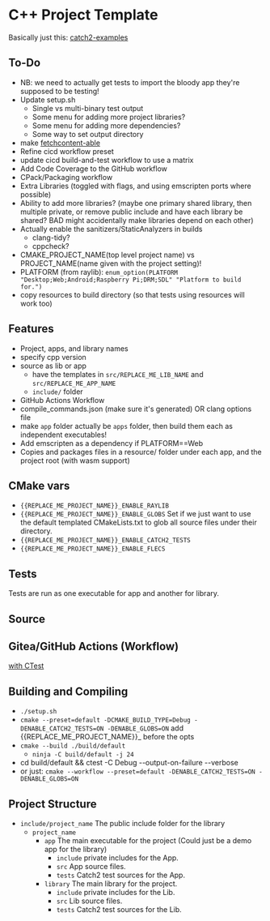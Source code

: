 # C++ Project Template

Basically just this: [catch2-examples](https://github.com/Toxe/catch2-examples)

## To-Do

- NB: we need to actually get tests to import the bloody app they're supposed to be testing!
- Update setup.sh
  - Single vs multi-binary test output
  - Some menu for adding more project libraries?
  - Some menu for adding more dependencies?
  - Some way to set output directory
- make [fetchcontent-able](https://www.foonathan.net/2022/06/cmake-fetchcontent/)
- Refine cicd workflow preset
- update cicd build-and-test workflow to use a matrix
- Add Code Coverage to the GitHub workflow
- CPack/Packaging workflow
- Extra Libraries (toggled with flags, and using emscripten ports where possible)
- Ability to add more libraries? (maybe one primary shared library,
  then multiple private, or remove public include and have each library be shared?
  BAD might accidentally make libraries depend on each other)
- Actually enable the sanitizers/StaticAnalyzers in builds
  - clang-tidy?
  - cppcheck?
- CMAKE_PROJECT_NAME(top level project name) vs PROJECT_NAME(name given with the project setting)!
- PLATFORM (from raylib): `enum_option(PLATFORM "Desktop;Web;Android;Raspberry Pi;DRM;SDL" "Platform to build for.")`
- copy resources to build directory (so that tests using resources will work too)

## Features

- Project, apps, and library names
- specify cpp version
- source as lib or app
  - have the templates in `src/REPLACE_ME_LIB_NAME` and `src/REPLACE_ME_APP_NAME`
  - `include/` folder
- GitHub Actions Workflow
- compile_commands.json (make sure it's generated) OR clang options file
- make `app` folder actually be `apps` folder, then build them each as independent executables!
- Add emscripten as a dependency if PLATFORM==Web
- Copies and packages files in a resource/ folder under each app, and the project root (with wasm support)

## CMake vars

- `{{REPLACE_ME_PROJECT_NAME}}_ENABLE_RAYLIB`
- `{{REPLACE_ME_PROJECT_NAME}}_ENABLE_GLOBS`
  Set if we just want to use the default templated CMakeLists.txt to glob all source files under their directory.
- `{{REPLACE_ME_PROJECT_NAME}}_ENABLE_CATCH2_TESTS`
- `{{REPLACE_ME_PROJECT_NAME}}_ENABLE_FLECS`

## Tests

Tests are run as one executable for app and another for library.

<!--TODO: make them separate executables? https://github.com/Toxe/catch2-examples/blob/master/src/catch2v3/multiple_test_files/CMakeLists.txt but with that glob?-->

## Source

## Gitea/GitHub Actions (Workflow)

[with CTest](https://github.com/ENCCS/catch2-demo/blob/main/.github/workflows/test.yml)

## Building and Compiling

- `./setup.sh`
- `cmake --preset=default -DCMAKE_BUILD_TYPE=Debug -DENABLE_CATCH2_TESTS=ON -DENABLE_GLOBS=ON`
  add {{REPLACE_ME_PROJECT_NAME}}\_ before the opts
- `cmake --build ./build/default`
  - `ninja -C build/default -j 24`
- cd build/default && ctest -C Debug --output-on-failure --verbose
- or just: `cmake --workflow --preset=default -DENABLE_CATCH2_TESTS=ON -DENABLE_GLOBS=ON`

## Project Structure

- `include/project_name`
  The public include folder for the library
  - `project_name`
    - `app`
      The main executable for the project (Could just be a demo app for the library)
      - `include`
        private includes for the App.
      - `src`
        App source files.
      - `tests`
        Catch2 test sources for the App.
    - `library`
      The main library for the project.
      - `include`
        private includes for the Lib.
      - `src`
        Lib source files.
      - `tests`
        Catch2 test sources for the Lib.
